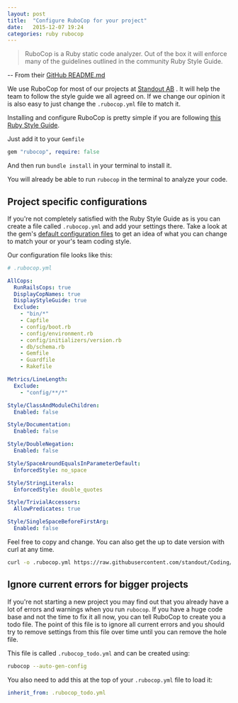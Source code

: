 ```yaml
---
layout: post
title:  "Configure RuboCop for your project"
date:   2015-12-07 19:24
categories: ruby rubocop
---
```


> RuboCop is a Ruby static code analyzer. Out of the box it will enforce many of the guidelines outlined in the community Ruby Style Guide.

-- From their [GitHub README.md](rubocop)

We use RuboCop for most of our projects at [Standout AB](standout) . It will
help the team to follow the style guide we all agreed on. If we change our
opinion it is also easy to just change the `.rubocop.yml` file to match it.

Installing and configure RuboCop is pretty simple if you are following [this
Ruby Style Guide](ruby_style_guide).

Just add it to your `Gemfile`

```ruby
gem "rubocop", require: false
```

And then run `bundle install` in your terminal to install it.

You will already be able to run `rubocop` in the terminal to analyze your code.

## Project specific configurations

If you're not completely satisfied with the Ruby Style Guide as is you can
create a file called `.rubocop.yml` and add your settings there. Take a look at
the gem's [default configuration files](default_config) to get an idea of what
you can change to match your or your's team coding style.

Our configuration file looks like this:

```yaml
# .rubocop.yml

AllCops:
  RunRailsCops: true
  DisplayCopNames: true
  DisplayStyleGuide: true
  Exclude:
    - "bin/*"
    - Capfile
    - config/boot.rb
    - config/environment.rb
    - config/initializers/version.rb
    - db/schema.rb
    - Gemfile
    - Guardfile
    - Rakefile

Metrics/LineLength:
  Exclude:
    - "config/**/*"

Style/ClassAndModuleChildren:
  Enabled: false

Style/Documentation:
  Enabled: false

Style/DoubleNegation:
  Enabled: false

Style/SpaceAroundEqualsInParameterDefault:
  EnforcedStyle: no_space

Style/StringLiterals:
  EnforcedStyle: double_quotes

Style/TrivialAccessors:
  AllowPredicates: true

Style/SingleSpaceBeforeFirstArg:
  Enabled: false
```

Feel free to copy and change. You can also get the up to date version with curl
at any time.

```bash
curl -o .rubocop.yml https://raw.githubusercontent.com/standout/Coding/master/ruby/rubocop.yml
```

## Ignore current errors for bigger projects

If you're not starting a new project you may find out that you already have a
lot of errors and warnings when you run `rubocop`. If you have a huge code base
and not the time to fix it all now, you can tell RuboCop to create you a todo
file. The point of this file is to ignore all current errors and you should try
to remove settings from this file over time until you can remove the hole file.

This file is called `.rubocop_todo.yml` and can be created using:

```bash
rubocop --auto-gen-config
```

You also need to add this at the top of your `.rubocop.yml` file to load it:

```yaml
inherit_from: .rubocop_todo.yml
```

[default_config]: https://github.com/bbatsov/rubocop/tree/master/config
[ruby_style_guide]: https://github.com/bbatsov/ruby-style-guide
[standout]: http://standout.se
[rubocop]: https://github.com/bbatsov/rubocop
